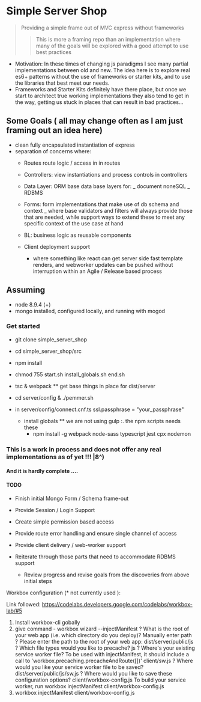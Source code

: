 
# Simple Server Shop

>Providing a simple frame out of MVC express without frameworks
>> This is more a framing repo than an implementation where many of the goals will be explored with a good attempt to use best practices
- Motivation: In these times of changing js paradigms I see many partial implementations between old and new. The idea here is to explore real es6+ patterns without the use of frameworks or starter kits, and to use the libraries that best meet our needs.
 - Frameworks and Starter Kits definitely have there place, but once we start to architect true working implementations they also tend to get in the way, getting us stuck in places that can result in bad practices...  

## Some Goals ( all may change often as I am just framing out an idea here)
- clean fully encapsulated instantiation of express
- separation of concerns where:
  - Routes route logic / access in in routes
  - Controllers: view instantiations and process controls in controllers
  - Data Layer: ORM base data base layers for:
    _ document noneSQL
    _ RDBMS

  - Forms: form implementations that make use of db schema and context
    _ where base validators and filters will always provide those that are needed, while support ways to extend these to meet any specific context of the use case at hand

  - BL: business logic as reusable components

  - Client deployment support
    - where something like react can get server side fast template renders, and webworker updates can be pushed without interruption within an Agile / Release based process

## Assuming
- node 8.9.4 (+)
- mongo installed, configured locally, and running with mogod

### Get started
- git clone simple_server_shop
- cd simple_server_shop/src
- npm install
- chmod 755 start.sh install_globals.sh end.sh
- tsc & webpack ** get base things in place for dist/server
- cd server/config & ./pemmer.sh
- in server/config/connect.cnf.ts ssl.passphrase = "your_passphrase"

  - install globals ** we are not using gulp :. the npm scripts needs these
    - npm install -g webpack node-sass typescript jest cpx nodemon

### This is a work in process and does not offer any real implementations as of yet !!! |8^)
#### And it is hardly complete ....

#### TODO

- Finish initial Mongo Form / Schema frame-out
- Provide Session / Login Support
- Create simple permission based access
- Provide route error handling and ensure single channel of access
- Provide client delivery / web-worker support
- Reiterate through those parts that need to accommodate RDBMS support

  - Review progress and revise goals from the discoveries from above initial steps


Workbox configuration (* not currently used ):

Link followed: https://codelabs.developers.google.com/codelabs/workbox-lab/#5
1. Install workbox-cli gobally
2. give command - workbox wizard --injectManifest
? What is the root of your web app (i.e. which directory do you deploy)? Manually enter path
? Please enter the path to the root of your web app: dist/server/public/js
? Which file types would you like to precache? js
? Where's your existing service worker file? To be used with injectManifest, it should include a call to 'workbox.precaching.precacheAndRoute([])' client/sw.js
? Where would you like your service worker file to be saved? dist/server/public/js/sw.js
? Where would you like to save these configuration options? client/workbox-config.js
To build your service worker, run workbox injectManifest client/workbox-config.js
3. workbox injectManifest client/workbox-config.js
